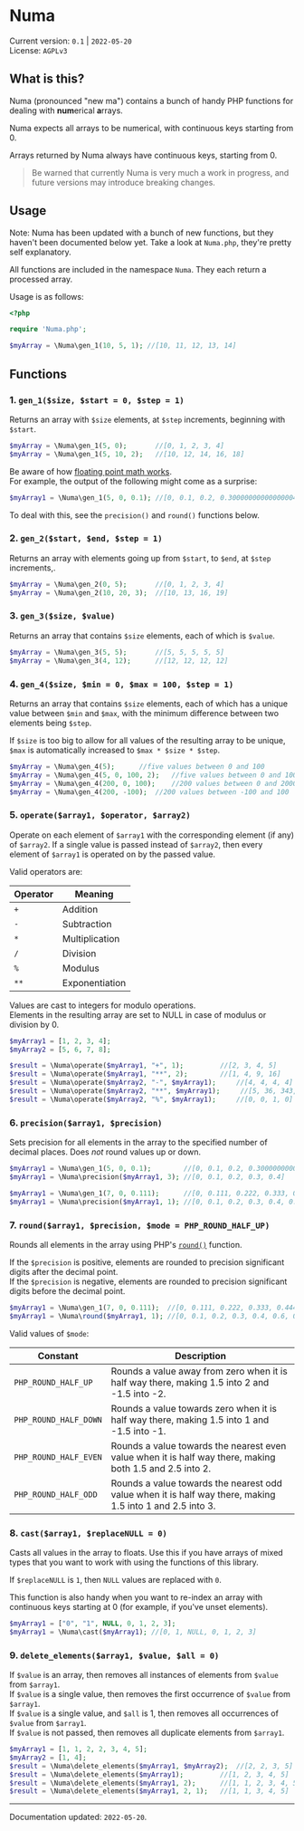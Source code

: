 # Numa

Current version: `0.1` | `2022-05-20`  
License: `AGPLv3`

## What is this? 

Numa (pronounced "new ma") contains a bunch of handy PHP functions for dealing with **num**erical **a**rrays. 

Numa expects all arrays to be numerical, with continuous keys starting from 0.

Arrays returned by Numa always have continuous keys, starting from 0.

> Be warned that currently Numa is very much a work in progress, and future versions may introduce breaking changes.


## Usage 

Note: Numa has been updated with a bunch of new functions, but they haven't been documented below yet. Take a look at `Numa.php`, they're pretty self explanatory.

All functions are included in the namespace `Numa`. They each return a processed array.

Usage is as follows:

```php
<?php

require 'Numa.php';

$myArray = \Numa\gen_1(10, 5, 1); //[10, 11, 12, 13, 14]

```


## Functions

### 1. `gen_1($size, $start = 0, $step = 1)`

Returns an array with `$size` elements, at `$step` increments, beginning with `$start`.

```php
$myArray = \Numa\gen_1(5, 0); 		//[0, 1, 2, 3, 4]
$myArray = \Numa\gen_1(5, 10, 2); 	//[10, 12, 14, 16, 18]
```

Be aware of how [floating point math works](https://stackoverflow.com/questions/588004/is-floating-point-math-broken).  
For example, the output of the following might come as a surprise:

```php
$myArray1 = \Numa\gen_1(5, 0, 0.1); //[0, 0.1, 0.2, 0.30000000000000004, 0.4]

```

To deal with this, see the `precision()` and `round()` functions below.

### 2. `gen_2($start, $end, $step = 1)`

Returns an array with elements going up from `$start`,  to `$end`, at `$step` increments,.

```php
$myArray = \Numa\gen_2(0, 5); 		//[0, 1, 2, 3, 4]
$myArray = \Numa\gen_2(10, 20, 3); 	//[10, 13, 16, 19]
```

### 3. `gen_3($size, $value)`

Returns an array that contains `$size` elements, each of which is `$value`.

```php
$myArray = \Numa\gen_3(5, 5); 		//[5, 5, 5, 5, 5]
$myArray = \Numa\gen_3(4, 12); 		//[12, 12, 12, 12]
```

### 4. `gen_4($size, $min = 0, $max = 100, $step = 1)`

Returns an array that contains `$size` elements, each of which has a unique value between `$min` and `$max`, with the minimum difference between two elements being `$step`.

If `$size` is too big to allow for all values of the resulting array to be unique, `$max` is automatically increased to `$max * $size * $step`.

```php
$myArray = \Numa\gen_4(5); 		//five values between 0 and 100
$myArray = \Numa\gen_4(5, 0, 100, 2); 	//five values between 0 and 100, separated by at least 2
$myArray = \Numa\gen_4(200, 0, 100); 	//200 values between 0 and 20000
$myArray = \Numa\gen_4(200, -100); 	//200 values between -100 and 100
```

### 5. `operate($array1, $operator, $array2)`

Operate on each element of `$array1` with the corresponding element (if any) of `$array2`. If a single value is passed instead of `$array2`, then every element of `$array1` is operated on by the passed value.

Valid operators are:

Operator | Meaning
---------|-------------
`+`      | Addition
`-`      | Subtraction
`*`      | Multiplication
`/`      | Division
`%`      | Modulus
`**`     | Exponentiation

Values are cast to integers for modulo operations.  
Elements in the resulting array are set to NULL in case of modulus or division by 0.


```php
$myArray1 = [1, 2, 3, 4];
$myArray2 = [5, 6, 7, 8];

$result = \Numa\operate($myArray1, "+", 1); 		//[2, 3, 4, 5]
$result = \Numa\operate($myArray1, "**", 2); 		//[1, 4, 9, 16]
$result = \Numa\operate($myArray2, "-", $myArray1); 	//[4, 4, 4, 4]
$result = \Numa\operate($myArray2, "**", $myArray1);     //[5, 36, 343, 4096]
$result = \Numa\operate($myArray2, "%", $myArray1); 	//[0, 0, 1, 0]
```

### 6. `precision($array1, $precision)`

Sets precision for all elements in the array to the specified number of decimal places. Does _not_ round values up or down.

```php
$myArray1 = \Numa\gen_1(5, 0, 0.1);        //[0, 0.1, 0.2, 0.30000000000000004, 0.4]
$myArray1 = \Numa\precision($myArray1, 3); //[0, 0.1, 0.2, 0.3, 0.4]

$myArray1 = \Numa\gen_1(7, 0, 0.111);      //[0, 0.111, 0.222, 0.333, 0.444, 0.555, 0.666]
$myArray1 = \Numa\precision($myArray1, 1); //[0, 0.1, 0.2, 0.3, 0.4, 0.5, 0.6]

```

### 7. `round($array1, $precision, $mode = PHP_ROUND_HALF_UP)`

Rounds all elements in the array using PHP's [`round()`](https://www.php.net/manual/en/function.round.php) function. 

If the `$precision` is positive, elements are rounded to precision significant digits after the decimal point.  
If the `$precision` is negative, elements are rounded to precision significant digits before the decimal point.

```php
$myArray1 = \Numa\gen_1(7, 0, 0.111);  //[0, 0.111, 0.222, 0.333, 0.444, 0.555, 0.666]
$myArray1 = \Numa\round($myArray1, 1); //[0, 0.1, 0.2, 0.3, 0.4, 0.6, 0.7]
```

Valid values of `$mode`:

Constant | Description
---------|-------------
`PHP_ROUND_HALF_UP` | Rounds a value away from zero when it is half way there, making 1.5 into 2 and -1.5 into -2.
`PHP_ROUND_HALF_DOWN` | Rounds a value towards zero when it is half way there, making 1.5 into 1 and -1.5 into -1. 
`PHP_ROUND_HALF_EVEN` | Rounds a value towards the nearest even value when it is half way there, making both 1.5 and 2.5 into 2. 
`PHP_ROUND_HALF_ODD` | Rounds a value towards the nearest odd value when it is half way there, making 1.5 into 1 and 2.5 into 3.

### 8. `cast($array1, $replaceNULL = 0)`

Casts all values in the array to floats. Use this if you have arrays of mixed types that you want to work with using the functions of this library. 

If `$replaceNULL` is `1`, then `NULL` values are replaced with `0`. 

This function is also handy when you want to re-index an array with continuous keys starting at 0 (for example, if you've unset elements).

```php
$myArray1 = ["0", "1", NULL, 0, 1, 2, 3];
$myArray1 = \Numa\cast($myArray1); //[0, 1, NULL, 0, 1, 2, 3]
```

### 9. `delete_elements($array1, $value, $all = 0)`

If `$value` is an array, then removes all instances of elements from `$value` from `$array1`.  
If `$value` is a single value, then removes the first occurrence of `$value` from `$array1`.  
If `$value` is a single value, and `$all` is 1, then removes all occurrences of `$value` from `$array1`.  
If `$value` is not passed, then removes all duplicate elements from `$array1`.

```php
$myArray1 = [1, 1, 2, 2, 3, 4, 5];
$myArray2 = [1, 4];
$result = \Numa\delete_elements($myArray1, $myArray2); 	//[2, 2, 3, 5]
$result = \Numa\delete_elements($myArray1); 		//[1, 2, 3, 4, 5]
$result = \Numa\delete_elements($myArray1, 2); 		//[1, 1, 2, 3, 4, 5]
$result = \Numa\delete_elements($myArray1, 2, 1); 	//[1, 1, 3, 4, 5]
```


--------
Documentation updated: `2022-05-20`.
